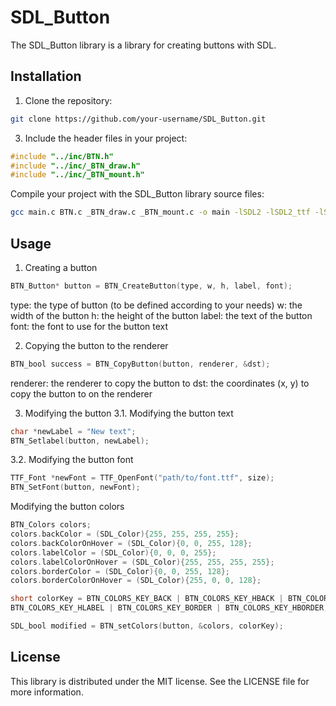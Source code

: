 # SDL_Button

The SDL_Button library is a library for creating buttons with SDL.

## Installation

1. Clone the repository:
```bash
git clone https://github.com/your-username/SDL_Button.git
```

3. Include the header files in your project:
``` c
#include "../inc/BTN.h"
#include "../inc/_BTN_draw.h"
#include "../inc/_BTN_mount.h"
```
Compile your project with the SDL_Button library source files:

```bash
gcc main.c BTN.c _BTN_draw.c _BTN_mount.c -o main -lSDL2 -lSDL2_ttf -lSDL2_image
```
## Usage
1. Creating a button
```c
BTN_Button* button = BTN_CreateButton(type, w, h, label, font);
```
type: the type of button (to be defined according to your needs)
w: the width of the button
h: the height of the button
label: the text of the button
font: the font to use for the button text

2. Copying the button to the renderer
```c
BTN_bool success = BTN_CopyButton(button, renderer, &dst);
```
renderer: the renderer to copy the button to
dst: the coordinates (x, y) to copy the button to on the renderer

3. Modifying the button
3.1. Modifying the button text
```c
char *newLabel = "New text";
BTN_Setlabel(button, newLabel);
```
3.2. Modifying the button font
```c
TTF_Font *newFont = TTF_OpenFont("path/to/font.ttf", size);
BTN_SetFont(button, newFont);
```
Modifying the button colors
```c
BTN_Colors colors;
colors.backColor = (SDL_Color){255, 255, 255, 255};
colors.backColorOnHover = (SDL_Color){0, 0, 255, 128};
colors.labelColor = (SDL_Color){0, 0, 0, 255};
colors.labelColorOnHover = (SDL_Color){255, 255, 255, 255};
colors.borderColor = (SDL_Color){0, 0, 255, 128};
colors.borderColorOnHover = (SDL_Color){255, 0, 0, 128};

short colorKey = BTN_COLORS_KEY_BACK | BTN_COLORS_KEY_HBACK | BTN_COLORS_KEY_LABEL |
BTN_COLORS_KEY_HLABEL | BTN_COLORS_KEY_BORDER | BTN_COLORS_KEY_HBORDER;

SDL_bool modified = BTN_setColors(button, &colors, colorKey);
```
## License
This library is distributed under the MIT license. See the LICENSE file for more information.
